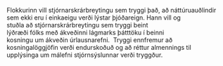 Flokkurinn vill stjórnarskrárbreytingu sem tryggi það, að náttúruauðlindir sem ekki eru í einkaeigu verði lýstar þjóðareign.  Hann vill og stuðla að stjórnarskrárbreytingu sem tryggi beint lýðræði fólks með ákveðinni lágmarks þátttöku í beinni kosningu um ákveðin úrlausnarefni.  Tryggi ennfremur að kosningalöggjöfin verði endurskoðuð og að réttur almennings til upplýsinga um málefni stjórnsýslunnar verði tryggður.
